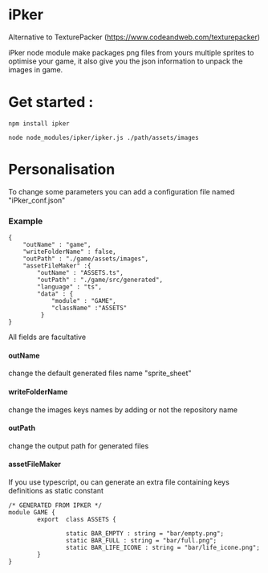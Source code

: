 # iPker

Alternative to TexturePacker (https://www.codeandweb.com/texturepacker)

iPker node module make packages png files from yours multiple sprites to optimise your game, it also give you the json information to unpack the images in game.

# Get started :
```
npm install ipker

node node_modules/ipker/ipker.js ./path/assets/images
```

# Personalisation
To change some parameters you can add a configuration file named "iPker_conf.json"

### Example
```
{
    "outName" : "game",
    "writeFolderName" : false,
    "outPath" : "./game/assets/images",
    "assetFileMaker" :{
        "outName" : "ASSETS.ts",
        "outPath" : "./game/src/generated",
        "language" : "ts",
        "data" : {
            "module" : "GAME",
            "className" :"ASSETS"
         }
}
```
All fields are facultative
#### outName
change the default generated files name "sprite_sheet"
#### writeFolderName
change the images keys names by adding or not the repository name
#### outPath
change the output path for generated files
#### assetFileMaker
If you use typescript, ou can generate an extra file containing keys definitions as static constant
```
/* GENERATED FROM IPKER */
module GAME {
		export  class ASSETS {

				static BAR_EMPTY : string = "bar/empty.png";
				static BAR_FULL : string = "bar/full.png";
				static BAR_LIFE_ICONE : string = "bar/life_icone.png";
        }
}
```
